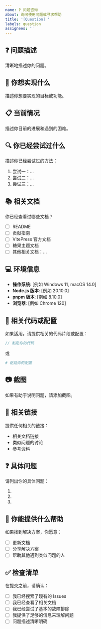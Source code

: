 ```yaml
---
name: ❓ 问题咨询
about: 询问使用问题或寻求帮助
title: '[Question] '
labels: question
assignees: ''
---
```


## ❓ 问题描述

清晰地描述你的问题。

## 🎯 你想实现什么

描述你想要实现的目标或功能。

## 📋 当前情况

描述你目前的进展和遇到的困难。

## 🔍 你已经尝试过什么

描述你已经尝试过的方法：

1. 尝试一：...
2. 尝试二：...
3. 尝试三：...

## 📚 相关文档

你已经查看过哪些文档？

- [ ] README
- [ ] 贡献指南
- [ ] VitePress 官方文档
- [ ] 糖果主题文档
- [ ] 其他相关文档：...

## 💻 环境信息

- **操作系统**: [例如 Windows 11, macOS 14.0]
- **Node.js 版本**: [例如 20.10.0]
- **pnpm 版本**: [例如 8.10.0]
- **浏览器**: [例如 Chrome 120]

## 📝 相关代码或配置

如果适用，请提供相关的代码片段或配置：

```typescript
// 粘贴你的代码
```

或

```yaml
# 粘贴你的配置
```

## 📷 截图

如果有助于说明问题，请添加截图。

## 🔗 相关链接

提供任何相关的链接：

- 相关文档链接
- 类似问题的讨论
- 参考资料

## ❓ 具体问题

请列出你的具体问题：

1.
2.
3.

## 🤝 你能提供什么帮助

如果找到解决方案，你愿意：

- [ ] 更新文档
- [ ] 分享解决方案
- [ ] 帮助其他遇到类似问题的人

## ✅ 检查清单

在提交之前，请确认：

- [ ] 我已经搜索了现有的 Issues
- [ ] 我已经查看了相关文档
- [ ] 我已经尝试了基本的故障排除
- [ ] 我提供了足够的信息来理解问题
- [ ] 问题描述清晰明确
